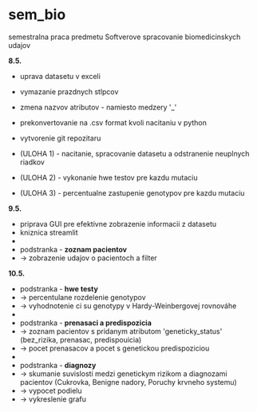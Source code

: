 # sem_bio
semestralna praca predmetu Softverove spracovanie biomedicinskych udajov

**8.5.**
- uprava datasetu v exceli
- vymazanie prazdnych stlpcov
- zmena nazvov atributov - namiesto medzery '_'
- prekonvertovanie na .csv format kvoli nacitaniu v python
- vytvorenie git repozitaru

- (ULOHA 1) - nacitanie, spracovanie datasetu a odstranenie neuplnych riadkov
- (ULOHA 2) - vykonanie hwe testov pre kazdu mutaciu
- (ULOHA 3) - percentualne zastupenie genotypov pre kazdu mutaciu

**9.5.**
- priprava GUI pre efektivne zobrazenie informacii z datasetu
- kniznica streamlit
-
- podstranka - **zoznam pacientov**
- -> zobrazenie udajov o pacientoch a filter

**10.5.**
- podstranka - **hwe testy**
- -> percentulane rozdelenie genotypov
- -> vyhodnotenie ci su genotypy v Hardy-Weinbergovej rovnováhe
-
- podstranka - **prenasaci a predispozicia**
- -> zoznam pacientov s pridanym atributom 'geneticky_status' (bez_rizika, prenasac, predispouicia)
- -> pocet prenasacov a pocet s genetickou predispoziciou
-
- podstranka - **diagnozy**
- -> skumanie suvislosti medzi genetickym rizikom a diagnozami pacientov (Cukrovka, Benigne nadory, Poruchy krvneho systemu)
- -> vypocet podielu
- -> vykreslenie grafu
